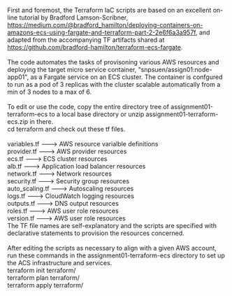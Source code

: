 First and foremost, the Terraform IaC scripts are based on an excellent on-line tutorial by Bradford Lamson-Scribner, https://medium.com/@bradford_hamilton/deploying-containers-on-amazons-ecs-using-fargate-and-terraform-part-2-2e6f6a3a957f, and adapted from the accompanying TF artifacts shared at https://github.com/bradford-hamilton/terraform-ecs-fargate. <br />
<br />
The code automates the tasks of provisoning various AWS resources and deploying the target micro service container, "snpsuen/assign01:node-app01", as a Fargate service on an ECS cluster. The container is confgured to run as a pod of 3 replicas with the cluster scalable automatically from a min of 3 nodes to a max of 6. <br />
<br />
To edit or use the code, copy the entire directory tree of assignment01-terraform-ecs to a local base directory or unzip assignment01-terraform-ecs.zip in there. <br>
cd terraform and check out these tf files. <br />
<br />
variables.tf ---> AWS resource varialble definitions <br />
provider.tf  ---> AWS provider resources <br />
ecs.tf  ---> ECS cluster resources <br />
alb.tf  ---> Application load balancer resources <br />
network.tf  ---> Network resources <br />
security.tf  ---> Security group resources <br />
auto_scaling.tf  ---> Autoscaling resources <br />
logs.tf  ---> CloudWatch logging resources <br />
outputs.tf  ---> DNS output resources <br />
roles.tf  ---> AWS user role resources <br />
version.tf  ---> AWS user role resources <br />
The TF file names are self-explanatory and the scripts are specified with declarative statements to provision the resources concerned. <br />
<br />
After editing the scripts as necessary to align with a given AWS account, run these commands in the assignment01-terraform-ecs directory to set up the ACS infrastructure and services.<br />
terraform init terraform/ <br />
terraform plan terraform/ <br />
terraform apply terraform/ <br />

